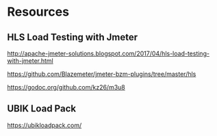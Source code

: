 # Resources

## HLS Load Testing with Jmeter 

http://apache-jmeter-solutions.blogspot.com/2017/04/hls-load-testing-with-jmeter.html

https://github.com/Blazemeter/jmeter-bzm-plugins/tree/master/hls

https://godoc.org/github.com/kz26/m3u8




## UBIK Load Pack

https://ubikloadpack.com/
